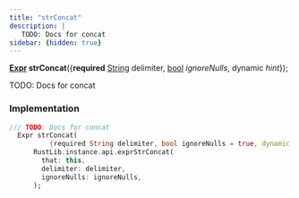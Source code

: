 ```yaml
---
title: "strConcat"
description: |
   TODO: Docs for concat
sidebar: {hidden: true}
---
```

<span class="dart-code"><strong>[Expr] strConcat</strong>({<span class="nobr"><strong>required</strong> [String] delimiter</span>, <span class="nobr">[bool] <i>ignoreNulls</i></span>, <span class="nobr">dynamic <i>hint</i></span>});</span>

 TODO: Docs for concat
### Implementation
```dart
/// TODO: Docs for concat
  Expr strConcat(
          {required String delimiter, bool ignoreNulls = true, dynamic hint}) =>
      RustLib.instance.api.exprStrConcat(
        that: this,
        delimiter: delimiter,
        ignoreNulls: ignoreNulls,
      );
```

[Expr]: /reference/classes/expr/
[String]: https://api.flutter.dev/flutter/dart-core/String-class.html
[bool]: https://api.flutter.dev/flutter/dart-core/bool-class.html